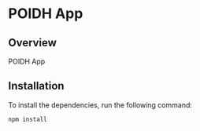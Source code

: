 # POIDH App

## Overview

POIDH App

## Installation

To install the dependencies, run the following command:

```sh
npm install
```
